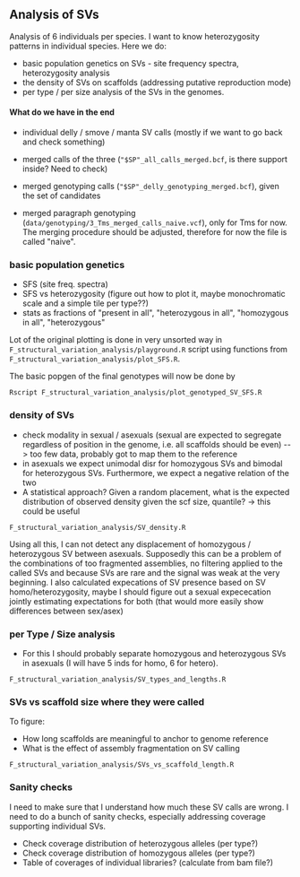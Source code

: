 ## Analysis of SVs

Analysis of 6 individuals per species. I want to know heterozygosity patterns in individual species. Here we do:

 - basic population genetics on SVs - site frequency spectra, heterozygosity analysis
 - the density of SVs on scaffolds (addressing putative reproduction mode)
 - per type / per size analysis of the SVs in the genomes.

#### What do we have in the end

- individual delly / smove / manta SV calls (mostly if we want to go back and check something)
- merged calls of the three (`"$SP"_all_calls_merged.bcf`, is there support inside? Need to check)
- merged genotyping calls (`"$SP"_delly_genotyping_merged.bcf`), given the set of candidates

- merged paragraph genotyping (`data/genotyping/3_Tms_merged_calls_naive.vcf`), only for Tms for now. The merging procedure should be adjusted, therefore for now the file is called "naive".

### basic population genetics

- SFS (site freq. spectra)
- SFS vs heterozygosity (figure out how to plot it, maybe monochromatic scale and a simple tile per type??)
- stats as fractions of "present in all", "heterozygous in all", "homozygous in all", "heterozygous"

Lot of the original plotting is done in very unsorted way in `F_structural_variation_analysis/playground.R` script using functions from `F_structural_variation_analysis/plot_SFS.R`.

The basic popgen of the final genotypes will now be done by

```
Rscript F_structural_variation_analysis/plot_genotyped_SV_SFS.R
```

### density of SVs

- check modality in sexual / asexuals (sexual are expected to segregate regardless of position in the genome, i.e. all scaffolds should be even) --> too few data, probably got to map them to the reference
- in asexuals we expect unimodal disr for homozygous SVs and bimodal for heterozygous SVs. Furthermore, we expect a negative relation of the two
- A statistical approach? Given a random placement, what is the expected distribution of observed density given the scf size, quantile? -> this could be useful

```
F_structural_variation_analysis/SV_density.R
```

Using all this, I can not detect any displacement of homozygous / heterozygous SV between asexuals. Supposedly this can be a problem of the combinations of too fragmented assemblies, no filtering applied to the called SVs and because SVs are rare and the signal was weak at the very beginning. I also calculated expecations of SV presence based on SV homo/heterozygosity, maybe I should figure out a sexual expececation jointly estimating expectations for both (that would more easily show differences between sex/asex)

### per Type / Size analysis

- For this I should probably separate homozygous and heterozygous SVs in asexuals (I will have 5 inds for homo, 6 for hetero).

```
F_structural_variation_analysis/SV_types_and_lengths.R
```

### SVs vs scaffold size where they were called

To figure:
 - How long scaffolds are meaningful to anchor to genome reference
 - What is the effect of assembly fragmentation on SV calling

```
F_structural_variation_analysis/SVs_vs_scaffold_length.R
```

### Sanity checks

I need to make sure that I understand how much these SV calls are wrong. I need to do a bunch of sanity checks, especially addressing coverage supporting individual SVs.

- Check coverage distribution of heterozygous alleles (per type?)
- Check coverage distribution of homozygous alleles (per type?)
- Table of coverages of individual libraries? (calculate from bam file?)